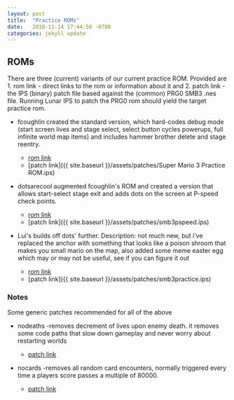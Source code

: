 ```yaml
---
layout: post
title:  "Practice ROMs"
date:   2018-11-14 17:44:50 -0700
categories: jekyll update
---
```


## ROMs

There are three (current) variants of our current practice ROM. Provided are 1. rom link - direct links to the rom or information about it
and 2. patch link - the IPS (binary) patch file based against the (common) PRG0 SMB3 .nes file. Running Lunar IPS to patch the PRG0 rom
should yield the target practice rom.

- fcoughlin created the standard version, which hard-codes debug mode (start screen lives and stage select, select button cycles powerups, full infinite world map items) and includes hammer brother delete and stage reentry.
  - [rom link](https://www.dropbox.com/s/yqgl5k0qi9si5en/Super%20Mario%203%20Practice%20ROM.nes?dl=0)
  - [patch link]({{ site.baseurl }}/assets/patches/Super Mario 3 Practice ROM.ips)

- dotsarecool augmented fcoughlin's ROM and created a version that allows start-select stage exit and adds dots on the screen at P-speed check points.
  - [rom link](http://www.dotsarecool.com/twitch/smb3pspeed.html)
  - [patch link]({{ site.baseurl }}/assets/patches/smb3pspeed.ips)

- Lui's builds off dots' further. Description: not much new, but i’ve replaced the anchor with something that looks like a poison shroom that makes you small mario on the map, also added some meme easter egg which may or may not be useful, see if you can figure it out
  - [rom link](https://cdn.discordapp.com/attachments/121413022731337732/502671645924655124/smb3practice.nes)
  - [patch link]({{ site.baseurl }}/assets/patches/smb3practice.ips)

### Notes

Some generic patches recommended for all of the above

- nodeaths -removes decrement of lives upon enemy death. it removes some code paths that slow down gameplay and never worry about restarting worlds
  - [patch link](https://github.com/narfman0/romhacks/blob/master/Super%20Mario%20Bros%203%20nodeath.ips?raw=true)

- nocards -removes all random card encounters, normally triggered every time a players score passes a multiple of 80000.
  - [patch link](https://github.com/narfman0/romhacks/blob/master/Super%20Mario%20Bros%203%20nocards.ips?raw=true)